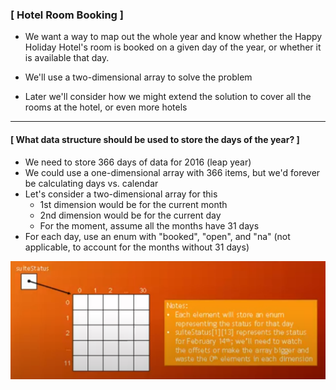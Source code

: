 ### [ Hotel Room Booking ]

- We want a way to map out the whole year and know whether
      the Happy Holiday Hotel's room is booked on a given day
      of the year, or whether it is available that day.

- We'll use a two-dimensional array to solve the problem

- Later we'll consider how we might extend the solution to cover all the rooms at the hotel, or even more hotels

-----------------------------------------------------------------

#### [ What data structure should be used to store the days of the year? ]

- We need to store 366 days of data for 2016 (leap year)
- We could use a one-dimensional array with 366 items, but we'd forever be calculating days vs. calendar
- Let's consider a two-dimensional array for this
    - 1st dimension would be for the current month
    - 2nd dimension would be for the current day
    - For the moment, assume all the months have 31 days
- For each day, use an enum with "booked", "open", and "na" (not applicable, to account for the months without 31 days)

![img_2.png](img_2.png)